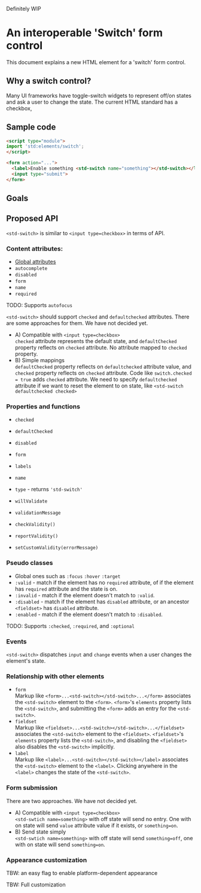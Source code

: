 Definitely WIP

# An interoperable 'Switch' form control

This document explains a new HTML element for a 'switch' form control.  

## Why a switch control?

Many UI frameworks have toggle-switch widgets to represent off/on states and ask a user to change the state.  The current HTML standard has a checkbox, 

## Sample code

```html
<script type="module">
import 'std:elements/switch';
</script>

<form action="...">
  <label>Enable something <std-switch name="something"></std-switch></label>
  <input type="submit">
</form>
```

## Goals

## Proposed API

```<std-switch>``` is similar to ```<input type=checkbox>``` in terms of API.

### Content attributes:

* [Global attributes](https://html.spec.whatwg.org/multipage/dom.html#global-attributes)
* ```autocomplete```
* ```disabled```
* ```form```
* ```name```
* ```required```

TODO: Supports ```autofocus```

```<std-switch>``` should support ```checked``` and ```defaultchecked``` attributes.  There are some approaches for them. We have not decided yet.

* A) Compatible with ```<input type=checkbox>```<br>
```checked``` attribute represents the default state, and ```defaultChecked``` property reflects on ```checked``` attribute. No attribute mapped to ```checked``` property.
* B) Simple mappings<br>
```defaultChecked``` property reflects on ```defaultchecked``` attribute value, and ```checked``` property reflects on ```checked``` attribute.  Code like ```switch.checked = true``` adds ```checked``` attribute.  We need to specify ```defaultchecked``` attribute if we want to reset the element to on state, like ```<std-switch defaultchecked checked>```

### Properties and functions

* ```checked```
* ```defaultChecked```
* ```disabled```
* ```form```
* ```labels```
* ```name```
* ```type``` - returns ```'std-switch'```
* ```willValidate```
* ```validationMessage```

* ```checkValidity()```
* ```reportValidity()```
* ```setCustomValidity(errorMessage)```

### Pseudo classes

* Global ones such as ```:focus``` ```:hover``` ```:target```
* ```:valid``` - match if the element has no ```required``` attribute, of if the element has ```required``` attribute and the state is on.
* ```:invalid``` - match if the element doesn't match to ```:valid```.
* ```:disabled``` - match if the element has ```disabled``` attribute, or an ancestor ```<fieldset>``` has ```disabled``` attribute.
* ```:enabled``` - match if the element doesn't match to ```:disabled```.

TODO: Supports ```:checked```, ```:required```, and ```:optional```


### Events

```<std-switch>``` dispatches ```input``` and ```change``` events when a user changes the element's state.


### Relationship with other elements

* ```form```<br>
  Markup like ```<form>...<std-switch></std-switch>...</form>``` associates the ```<std-switch>``` element to the ```<form>```.   ```<form>```'s ```elements``` property lists the ```<std-switch>```, and submitting the ```<form>``` adds an entry for the ```<std-switch>```.
* ```fieldset```<br>
  Markup like ```<fieldset>...<std-switch></std-switch>...</fieldset>``` associates the ```<std-switch>``` element to the ```<fieldset>```.   ```<fieldset>```'s ```elements``` property lists the ```<std-switch>```, and disabling the ```<fieldset>``` also disables the ```<std-switch>``` implicitly.
* ```label```<br>
  Markup like ```<label>...<std-switch></std-switch></label>``` associates the ```<std-switch>``` element to the ```<label>```.  Clicking anywhere in the ```<label>``` changes the state of the ```<std-switch>```.
  

### Form submission

There are two approaches. We have not decided yet.

* A) Compatible with ```<input type=checkbox>```<br>
 ```<std-swtich name=something>``` with off state will send no entry.  One with on state will send ```value``` attribute value if it exists, or ```something=on```.
* B) Send state simply<br>
 ```<std-swtich name=something>``` with off state will send ```something=off```, one with on state will send ```something=on```.


### Appearance customization

TBW: an easy flag to enable platform-dependent appearance

TBW: Full customization

